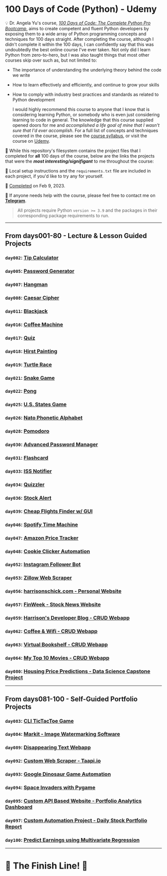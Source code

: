 # 100 Days of Code (Python) - Udemy

💡 Dr. Angela Yu's course, [_100 Days of Code: The Complete Python Pro Bootcamp_](https://www.udemy.com/course/100-days-of-code/), aims to create competent and fluent Python developers by exposing them to a wide array of Python programming concepts and techniques for 100 days straight. After completing the course, although I didn't complete it within the 100 days, I can confidently say that this was undoubtedly the best online course I've ever taken. Not only did I learn Python from zero-to-hero, but I was also taught things that most other courses skip over such as, but not limited to:
* The importance of understanding the underlying theory behind the code we write
* How to learn effectively and efficiently, and continue to grow your skills
* How to comply with industry best practices and standards as related to Python development

    I would highly recommend this course to anyone that I know that is considering learning Python, or somebody who is even just considering learning to code in general. The knowledge that this course supplied opened doors for me and _accomplished a life goal of mine that I wasn't sure that I'd ever accomplish_. For a full list of concepts and techniques covered in the course, please see the [course syllabus](./syllabus.pdf), or visit the course on [Udemy](https://www.udemy.com/course/100-days-of-code/).

🚨 While this repository's filesystem contains the project files that I completed for **all** 100 days of the course, below are the links the projects that were the **_most interesting/signifigant_** to me throughout the course:

🧰 Local setup instructions and the `requirements.txt` file are included in each project, if you'd like to try any for yourself. 

🏁 [Completed](./certificate.pdf) on Feb 9, 2023.

👤 If anyone needs help with the course, please feel free to contact me on [**Telegram**](https://t.me/hschickdevs).

> All projects require Python `version >= 3.9` and the packages in their corresponding package requirements to run.
___

## From **days001-80** - Lecture & Lesson Guided Projects
### `day002`: [Tip Calculator](./days001-010/day002/)
### `day005`: [Password Generator](./days001-010/day005/)
### `day007`: [Hangman](./days001-010/day007/)
### `day008`: [Caesar Cipher](./days001-010/day008/)
### `day011`: [Blackjack](./days011-020/day011/)
### `day016`: [Coffee Machine](./days011-020/day016/)
### `day017`: [Quiz](./days011-020/day017/)
### `day018`: [Hirst Painting](./days011-020/day018/)
### `day019`: [Turtle Race](./days011-020/day019/)
### `day021`: [Snake Game](./days021-030/day021/)
### `day022`: [Pong](./days021-030/day022/)
### `day025`: [U.S. States Game](./days021-030/day025/)
### `day026`: [Nato Phonetic Alphabet](./days021-030/day026/)
### `day028`: [Pomodoro](./days021-030/day028/)
### `day030`: [Advanced Password Manager](./days021-030/day030/)
### `day031`: [Flashcard](./days031-040/day031/)
### `day033`: [ISS Notifier](./days031-040/day033/)
### `day034`: [Quizzler](./days031-040/day034/)
### `day036`: [Stock Alert](./days031-040/day036/)
### `day039`: [Cheap Flights Finder w/ GUI](./days031-040/day039/)
### `day046`: [Spotify Time Machine](./days041-050/day046/)
### `day047`: [Amazon Price Tracker](./days041-050/day047/)
### `day048`: [Cookie Clicker Automation](./days041-050/day048/)
### `day052`: [Instagram Follower Bot](./days051-060/day052/)
### `day053`: [Zillow Web Scraper](./days051-060/day053/)
### `day056`: [harrisonschick.com - Personal Website](./days051-060/day056/)
### `day057`: [FinWeek - Stock News Website](./days051-060/day057/)
### `day059`: [Harrison's Developer Blog - CRUD Webapp](./days051-060/day059/)
### `day062`: [Coffee & Wifi - CRUD Webapp](./days061-070/day062/)
### `day063`: [Virtual Bookshelf - CRUD Webapp](./days061-070/day063/)
### `day064`: [My Top 10 Movies - CRUD Webapp](./days061-070/day064/)
### `day080`: [Housing Price Predictions - Data Science Capstone Project](./days081-090/day080/)

___

## From **days081-100** - Self-Guided Portfolio Projects
### `day083`: [CLI TicTacToe Game](./days081-090/day083/)
### `day084`: [Markit - Image Watermarking Software](./days081-090/day084/)
### `day089`: [Disappearing Text Webapp](./days081-090/day089/)
### `day092`: [Custom Web Scraper - Taapi.io](./days091-100/day092/)
### `day093`: [Google Dinosaur Game Automation](./days091-100/day093/)
### `day094`: [Space Invaders with Pygame](./days091-100/day094/)
### `day095`: [Custom API Based Website - Portfolio Analytics Dashboard](./days091-100/day095/)
### `day097`: [Custom Automation Project - Daily Stock Portfolio Report](./days091-100/day097/)
### `day100`: [Predict Earnings using Multivariate Regression](./days091-100/day100/)
___
# 🏁 The Finish Line! 🏁
